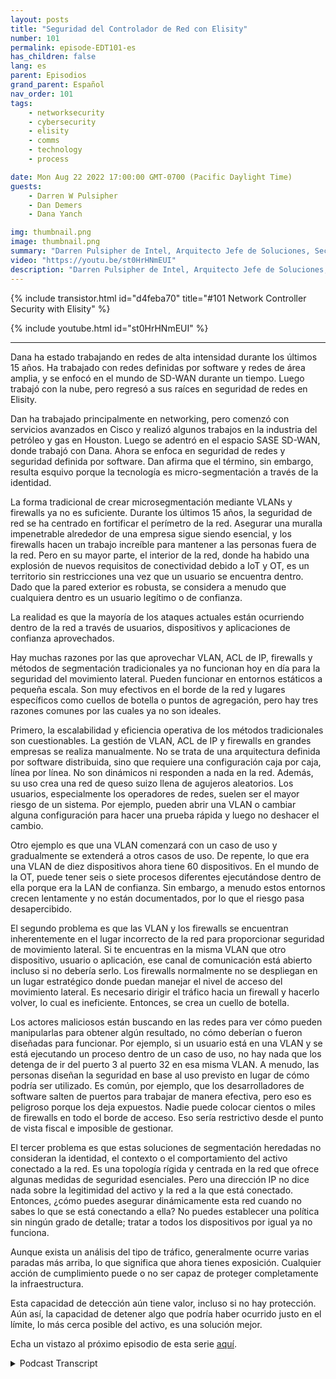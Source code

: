 ```yaml
---
layout: posts
title: "Seguridad del Controlador de Red con Elisity"
number: 101
permalink: episode-EDT101-es
has_children: false
lang: es
parent: Episodios
grand_parent: Español
nav_order: 101
tags:
    - networksecurity
    - cybersecurity
    - elisity
    - comms
    - technology
    - process

date: Mon Aug 22 2022 17:00:00 GMT-0700 (Pacific Daylight Time)
guests:
    - Darren W Pulsipher
    - Dan Demers
    - Dana Yanch

img: thumbnail.png
image: thumbnail.png
summary: "Darren Pulsipher de Intel, Arquitecto Jefe de Soluciones, Sector Público, entrevista a los expertos en seguridad de redes Dana Yanch y Dan Demers de Elisity sobre técnicas de seguridad del controlador de la red y arquitecturas de confianza cero."
video: "https://youtu.be/st0HrHNmEUI"
description: "Darren Pulsipher de Intel, Arquitecto Jefe de Soluciones, Sector Público, entrevista a los expertos en seguridad de redes Dana Yanch y Dan Demers de Elisity sobre técnicas de seguridad del controlador de la red y arquitecturas de confianza cero."
---
```


<div>
{% include transistor.html id="d4feba70" title="#101 Network Controller Security with Elisity" %}

{% include youtube.html id="st0HrHNmEUI" %}
</div>

---

Dana ha estado trabajando en redes de alta intensidad durante los últimos 15 años. Ha trabajado con redes definidas por software y redes de área amplia, y se enfocó en el mundo de SD-WAN durante un tiempo. Luego trabajó con la nube, pero regresó a sus raíces en seguridad de redes en Elisity.

Dan ha trabajado principalmente en networking, pero comenzó con servicios avanzados en Cisco y realizó algunos trabajos en la industria del petróleo y gas en Houston. Luego se adentró en el espacio SASE SD-WAN, donde trabajó con Dana. Ahora se enfoca en seguridad de redes y seguridad definida por software. Dan afirma que el término, sin embargo, resulta esquivo porque la tecnología es micro-segmentación a través de la identidad.

La forma tradicional de crear microsegmentación mediante VLANs y firewalls ya no es suficiente. Durante los últimos 15 años, la seguridad de red se ha centrado en fortificar el perímetro de la red. Asegurar una muralla impenetrable alrededor de una empresa sigue siendo esencial, y los firewalls hacen un trabajo increíble para mantener a las personas fuera de la red. Pero en su mayor parte, el interior de la red, donde ha habido una explosión de nuevos requisitos de conectividad debido a IoT y OT, es un territorio sin restricciones una vez que un usuario se encuentra dentro. Dado que la pared exterior es robusta, se considera a menudo que cualquiera dentro es un usuario legítimo o de confianza.

La realidad es que la mayoría de los ataques actuales están ocurriendo dentro de la red a través de usuarios, dispositivos y aplicaciones de confianza aprovechados.

Hay muchas razones por las que aprovechar VLAN, ACL de IP, firewalls y métodos de segmentación tradicionales ya no funcionan hoy en día para la seguridad del movimiento lateral. Pueden funcionar en entornos estáticos a pequeña escala. Son muy efectivos en el borde de la red y lugares específicos como cuellos de botella o puntos de agregación, pero hay tres razones comunes por las cuales ya no son ideales.

Primero, la escalabilidad y eficiencia operativa de los métodos tradicionales son cuestionables. La gestión de VLAN, ACL de IP y firewalls en grandes empresas se realiza manualmente. No se trata de una arquitectura definida por software distribuida, sino que requiere una configuración caja por caja, línea por línea. No son dinámicos ni responden a nada en la red. Además, su uso crea una red de queso suizo llena de agujeros aleatorios. Los usuarios, especialmente los operadores de redes, suelen ser el mayor riesgo de un sistema. Por ejemplo, pueden abrir una VLAN o cambiar alguna configuración para hacer una prueba rápida y luego no deshacer el cambio.

Otro ejemplo es que una VLAN comenzará con un caso de uso y gradualmente se extenderá a otros casos de uso. De repente, lo que era una VLAN de diez dispositivos ahora tiene 60 dispositivos. En el mundo de la OT, puede tener seis o siete procesos diferentes ejecutándose dentro de ella porque era la LAN de confianza. Sin embargo, a menudo estos entornos crecen lentamente y no están documentados, por lo que el riesgo pasa desapercibido.

El segundo problema es que las VLAN y los firewalls se encuentran inherentemente en el lugar incorrecto de la red para proporcionar seguridad de movimiento lateral. Si te encuentras en la misma VLAN que otro dispositivo, usuario o aplicación, ese canal de comunicación está abierto incluso si no debería serlo. Los firewalls normalmente no se despliegan en un lugar estratégico donde puedan manejar el nivel de acceso del movimiento lateral. Es necesario dirigir el tráfico hacia un firewall y hacerlo volver, lo cual es ineficiente. Entonces, se crea un cuello de botella.

Los actores maliciosos están buscando en las redes para ver cómo pueden manipularlas para obtener algún resultado, no cómo deberían o fueron diseñadas para funcionar. Por ejemplo, si un usuario está en una VLAN y se está ejecutando un proceso dentro de un caso de uso, no hay nada que los detenga de ir del puerto 3 al puerto 32 en esa misma VLAN. A menudo, las personas diseñan la seguridad en base al uso previsto en lugar de cómo podría ser utilizado. Es común, por ejemplo, que los desarrolladores de software salten de puertos para trabajar de manera efectiva, pero eso es peligroso porque los deja expuestos. Nadie puede colocar cientos o miles de firewalls en todo el borde de acceso. Eso sería restrictivo desde el punto de vista fiscal e imposible de gestionar.

El tercer problema es que estas soluciones de segmentación heredadas no consideran la identidad, el contexto o el comportamiento del activo conectado a la red. Es una topología rígida y centrada en la red que ofrece algunas medidas de seguridad esenciales. Pero una dirección IP no dice nada sobre la legitimidad del activo y la red a la que está conectado. Entonces, ¿cómo puedes asegurar dinámicamente esta red cuando no sabes lo que se está conectando a ella? No puedes establecer una política sin ningún grado de detalle; tratar a todos los dispositivos por igual ya no funciona.

Aunque exista un análisis del tipo de tráfico, generalmente ocurre varias paradas más arriba, lo que significa que ahora tienes exposición. Cualquier acción de cumplimiento puede o no ser capaz de proteger completamente la infraestructura.

Esta capacidad de detección aún tiene valor, incluso si no hay protección. Aún así, la capacidad de detener algo que podría haber ocurrido justo en el límite, lo más cerca posible del activo, es una solución mejor.

Echa un vistazo al próximo episodio de esta serie [aquí](episode-EDT101).



<details>
<summary> Podcast Transcript </summary>

<p></p>

</details>
